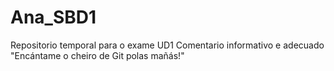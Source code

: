 # Ana_SBD1
Repositorio temporal para o exame UD1
Comentario informativo e adecuado
 "Encántame o cheiro de Git polas mañás!"
